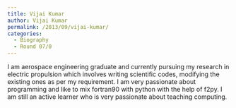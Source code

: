 ```yaml
---
title: Vijai Kumar
author: Vijai Kumar
permalink: /2013/09/vijai-kumar/
categories:
  - Biography
  - Round 07/0
---
```

I am aerospace engineering graduate and currently pursuing my research in electric propulsion which involves writing scientific codes, modifying the existing ones as per my requirement. I am very passionate about programming and like to mix fortran90 with python with the help of f2py. I am still an active learner who is very passionate about teaching computing.
